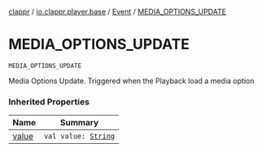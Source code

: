 [clappr](../../index.md) / [io.clappr.player.base](../index.md) / [Event](index.md) / [MEDIA_OPTIONS_UPDATE](./-m-e-d-i-a_-o-p-t-i-o-n-s_-u-p-d-a-t-e.md)

# MEDIA_OPTIONS_UPDATE

`MEDIA_OPTIONS_UPDATE`

Media Options Update. Triggered when the Playback load a media option

### Inherited Properties

| Name | Summary |
|---|---|
| [value](value.md) | `val value: `[`String`](https://kotlinlang.org/api/latest/jvm/stdlib/kotlin/-string/index.html) |
